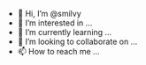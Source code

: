 - 👋 Hi, I’m @smilvy
- 👀 I’m interested in ...
- 🌱 I’m currently learning ...
- 💞️ I’m looking to collaborate on ...
- 📫 How to reach me ...

<!---
smilvy/smilvy is a ✨ special ✨ repository because its `README.md` (this file) appears on your GitHub profile.
You can click the Preview link to take a look at your changes.
--->

